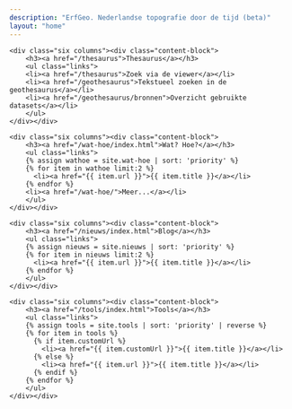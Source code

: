 ```yaml
---
description: "ErfGeo. Nederlandse topografie door de tijd (beta)"
layout: "home"
---
```


<div class="row">

	<div class="six columns"><div class="content-block">
		<h3><a href="/thesaurus">Thesaurus</a></h3>
		<ul class="links">
		<li><a href="/thesaurus">Zoek via de viewer</a></li>
		<li><a href="/geothesaurus">Tekstueel zoeken in de geothesaurus</a></li>
		<li><a href="/geothesaurus/bronnen">Overzicht gebruikte datasets</a></li>
		</ul>
	</div></div>

	<div class="six columns"><div class="content-block">
		<h3><a href="/wat-hoe/index.html">Wat? Hoe?</a></h3>
		<ul class="links">
		{% assign wathoe = site.wat-hoe | sort: 'priority' %}
		{% for item in wathoe limit:2 %}
		  <li><a href="{{ item.url }}">{{ item.title }}</a></li>
		{% endfor %}
		<li><a href="/wat-hoe/">Meer...</a></li>
		</ul>
	</div></div>

</div>

<div class="row">

	<div class="six columns"><div class="content-block">
		<h3><a href="/nieuws/index.html">Blog</a></h3>
		<ul class="links">
		{% assign nieuws = site.nieuws | sort: 'priority' %}
		{% for item in nieuws limit:2 %}
		  <li><a href="{{ item.url }}">{{ item.title }}</a></li>
		{% endfor %}
		</ul>
	</div></div>

	<div class="six columns"><div class="content-block">
		<h3><a href="/tools/index.html">Tools</a></h3>
		<ul class="links">
		{% assign tools = site.tools | sort: 'priority' | reverse %}
		{% for item in tools %}
		  {% if item.customUrl %}
		  	<li><a href="{{ item.customUrl }}">{{ item.title }}</a></li>
		  {% else %}
		  	<li><a href="{{ item.url }}">{{ item.title }}</a></li>
		  {% endif %}
		{% endfor %}
		</ul>
	</div></div>

</div>
